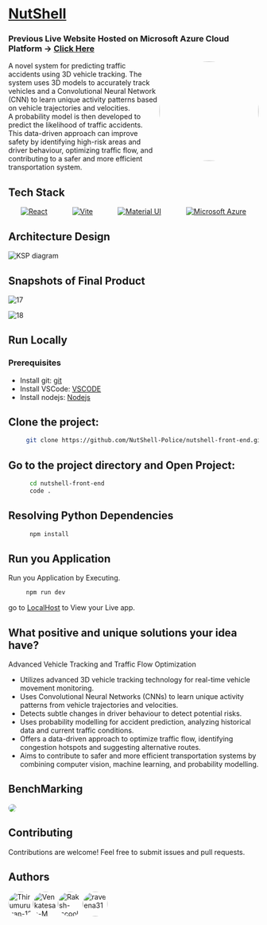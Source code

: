 # <a href= "https://nutshell.azurewebsites.net/">NutShell</a> 
### Previous Live Website Hosted on Microsoft Azure Cloud Platform ->  [Click Here](https://nutshell.azurewebsites.net/)
<a href="https://nutshell.azurewebsites.net/">
    <img align="right" width="200" src="https://github.com/Thirumurugan-12/nutshell-accident/assets/127939893/28036c6e-61db-4481-9a9f-4220e4539a9e" style="border-radius: 50%">
</a>
A novel system for predicting traffic accidents using 3D vehicle tracking. The system uses 3D models to accurately track vehicles and a Convolutional Neural Network (CNN) to learn unique activity patterns based on vehicle trajectories and velocities. 
<br>
A probability model is then developed to predict the likelihood of traffic accidents. This data-driven approach can improve safety by identifying high-risk areas and driver behaviour, optimizing traffic flow, and contributing to a safer and more efficient transportation system.


## Tech Stack
<div style="display:flex; justify-content:space-around;">
    <a href="https://reactjs.org/"><img src="https://img.shields.io/badge/React-61DAFB?style=for-the-badge&logo=react&logoColor=white" alt="React" /></a>
    <a href="https://vitejs.dev/"><img src="https://img.shields.io/badge/Vite-646CFF?style=for-the-badge&logo=vite&logoColor=white" alt="Vite" /></a>
    <a href="https://mui.com/"><img src="https://img.shields.io/badge/Material_UI-0081CB?style=for-the-badge&logo=material-ui&logoColor=white" alt="Material UI" /></a>
    <a href="https://azure.microsoft.com/"><img src="https://img.shields.io/badge/Microsoft_Azure-0089D6?style=for-the-badge&logo=microsoft-azure&logoColor=white" alt="Microsoft Azure" /></a>
</div>



## Architecture Design

![KSP diagram](https://github.com/NutShell-Police/nutshell-front-end/assets/127939893/84642b21-2e6d-47b8-86c4-6e62ac6a4bf1)


##  Snapshots of Final Product

![17](https://github.com/Venkatesan-M/nutshell-front-end/assets/127939893/9ca3dc51-26a8-42a1-8c2b-416fc575e3cc)


![18](https://github.com/Venkatesan-M/nutshell-front-end/assets/127939893/648b1563-4612-42d8-8b67-8f0534c81b65)


## Run Locally

### Prerequisites

- Install git: [git](https://git-scm.com/download/win)
- Install VSCode: [VSCODE](https://code.visualstudio.com/)
- Install nodejs: [Nodejs](https://nodejs.org/en/download/package-manager)

## **Clone the project:**

 ```bash
      git clone https://github.com/NutShell-Police/nutshell-front-end.git
 ```

## **Go to the project directory and Open Project:**

```bash
      cd nutshell-front-end
      code .

```
    
## Resolving Python Dependencies

   ```bash
         npm install
   ```

## Run you Application

  Run you Application by Executing. 
    </br>
```bash
     npm run dev
```
go to [LocalHost](http://localhost:5173/) to View your Live app.

## What positive and unique solutions your idea have?

Advanced Vehicle Tracking and Traffic Flow Optimization

- Utilizes advanced 3D vehicle tracking technology for real-time vehicle movement monitoring.
- Uses Convolutional Neural Networks (CNNs) to learn unique activity patterns from vehicle trajectories and velocities.
- Detects subtle changes in driver behaviour to detect potential risks.
- Uses probability modelling for accident prediction, analyzing historical data and current traffic conditions.
- Offers a data-driven approach to optimize traffic flow, identifying congestion hotspots and suggesting alternative routes.
-  Aims to contribute to safer and more efficient transportation systems by combining computer vision, machine learning, and probability modelling. 


## BenchMarking

<img src="https://github.com/Thirumurugan-12/nutshell-accident/assets/127939893/f1e508ac-c66d-4b54-bcab-c9d2037c2233" style="border-radius: 50%">


## Contributing

Contributions are welcome! Feel free to submit issues and pull requests.


## Authors


<div style="display: flex; align-items: center;">
    <a href="https://github.com/Thirumurugan-12">
        <img src="https://github.com/Thirumurugan-12.png" alt="Thirumurugan-12" width="50" style="border-radius: 50%;">
    </a>
    <a href="https://github.com/Venkatesan-M">
        <img src="https://github.com/Venkatesan-M.png" alt="Venkatesan-M" width="50" style="border-radius: 50%;">
    </a>
        <a href="https://github.com/Raksh-iscool">
        <img src="https://github.com/Raksh-iscool.png" alt="Raksh-iscool" width="50" style="border-radius: 50%;">
    </a>
        <a href="https://github.com/raveena31">
        <img src="https://github.com/raveena31.png" alt="raveena31" width="50" style="border-radius: 50%;">
    </a>
</div>
